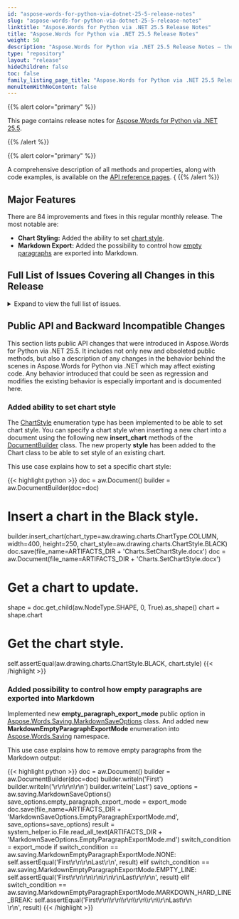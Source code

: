 ```yaml
---
id: "aspose-words-for-python-via-dotnet-25-5-release-notes"
slug: "aspose-words-for-python-via-dotnet-25-5-release-notes"
linktitle: "Aspose.Words for Python via .NET 25.5 Release Notes"
title: "Aspose.Words for Python via .NET 25.5 Release Notes"
weight: 50
description: "Aspose.Words for Python via .NET 25.5 Release Notes – the latest updates and fixes."
type: "repository"
layout: "release"
hideChildren: false
toc: false
family_listing_page_title: "Aspose.Words for Python via .NET 25.5 Release Notes"
menuItemWithNoContent: false
---
```


{{% alert color="primary" %}}

This page contains release notes for [Aspose.Words for Python via .NET 25.5](https://pypi.org/project/aspose-words/24.5.0/).

{{% /alert %}}


{{% alert color="primary" %}}

A comprehensive description of all methods and properties, along with code examples, is available on the [API reference pages](https://reference.aspose.com/words/python-net/).
{
{{% /alert %}}

## Major Features

There are 84 improvements and fixes in this regular monthly release. The most notable are:

- **Chart Styling:** Added the ability to set [chart style](https://reference.aspose.com/words/python-net/aspose.words.drawing.charts/chartstyle/).
- **Markdown Export:** Added the possibility to control how [empty paragraphs](https://reference.aspose.com/words/python-net/aspose.words.saving/markdownemptyparagraphexportmode/) are exported into Markdown.
 
## Full List of Issues Covering all Changes in this Release

<details>
<summary>Expand to view the full list of issues.</summary>

1. Consider providing an option to insert line break after every 76 characters in the base64 image representation
2. Add an ability to set chart style
3. Consider marking text box content with textbox tag
4. Support of rendering Waterfall ChartEx
5. Support MSO properties during import paragraphs
6. Remove Microsoft.Win32.Registry dependency for .NET 6 and latter 
7. Default setting for ChartEx
8. Support MSO properties during import text
9. Allow using images as an input in LowCode classes
10. Provide PdfSaveOptions.EnableHTTPCompression in API
11. Consider adding PdfOption.Linearization property
12. Allow to Create PDF File with "Fast Web View" Set to Yes
13. Linearization Property in PdfSaveOptions Class
14. Page numbers in INDEX are incorrect if call update field once
15. Page numbers in INDEX field are incorrect
16. REF field value is not shown after updating fields
17. Aspose.Words doesn't write w:clear on page break w:br elements in DOCX documents
18. MS Word doesn't write w:equa Width attribute for w:cols element
19. The output SVG document contains double id attribute in g element
20. Improve text block detection upon importing PDF
21. DOC to MD: Redundant empty lines in the output
22. Background in WMF is rendered improperly
23. Redundant font cloning
24. Number of revision returned by Aspose.Words does not match MS Word
25. Revision number returned by Aspose.Words does not match MS Word output
26. Number of revision is incorrect
27. Revision returned by Aspose.Words not match Word
28. Aspose.Words returns number of revision which does not match MS Word
29. Looks like revision count does not match the count provided by MS Word
30. Wrong layout when converting particular RTF to PDF
31. ArgumentOutOfRangeException when using regex replacing inside Run
32. OcrException in the 'Aspose.Words.Pdf2Word.dll' 
33. Text wrapping around floaters is incorrect when text contains NoBreakHyphen 
34. Line break differs between DOCX and PDF
35. StackOverflowException is thrown upon loading PDF document
36. References are missing in TOC page reference when export to Markdown
37. Multi-level category labels are rendered improperly
38. NullReferenceException when converting 2nd page of input DOCS to fixed-HTML
39. LINQ Reporting Engine - Performance issue on a large document
40. Implement better support for br HTML element
41. Implement import of page breaks
42. Trailing br elements are imported incorrectly from MsoHtml
43. Implement import of breaks into correct paragraph
44. Break elements are imported incorrectly from MsoHtml
45. Add support for loading of native lists with more than 9 levels
46. Text position is incorrect after rendering 
47. List numbering differs from MS Word's result
48. Importing of the lists differs from MS Word's result
49. Aspose.Words imports lists not like MS Word does
50. List item importing looks different then from MS Word's result
51. List importing differs from MS Word's result
52. List item formatting differs from MS Word's result
53. When rendering a cloned APS tree, glyphs with the same font are not merged
54. Add support for the "mso-outline-level" property of MsoHtml documents
55. Apply 'w:hint="default"' when loading 'font-family' into a character style formatting from MsoHtml
56. Add support for the "mso-no-proof" property when loading MsoHtml
57. Add support for the "supportLineBreakNewLine" HTML contitional expression feature when loading MsoHtml
58. Font formatting is not applied to BR elements with the "page-break-before:always" style loaded from MsoHtml
59. Aliases of built-in styles are imported incorrectly from MsoHtml
60. Linked built-in styles are imported incorrectly from MsoHtml
61. Justification is incorrect after rendering
62. RTL text position is incorrect after rendering
63. Number of revision returned by Aspose.Words does not match MS Word
64. Wrapping in OfficeMath is incorrect after rendering
65. Compare result does not match MS Word output
66. Bookmark is lost after comparing documents
67. Excessive rotations are caused by rendering textboxes inside table cells with rotated content
68. br element with "clear" attribute is not imported as a text wrapping line break from MsoHtml
69. Field code is rendered in the output
70. Processing floater table before stretcher line in 2013 mode
71. Page with Picture missing after Aspose.Words convert to PDF
72. Image is lost in output
73. Suppress extra line spacing the way WordPerfect 5.x does - incorrect line heights on conversion to PDF
74. Content is invisible after rendering
75. Hide properties for ImageWatermarkOptions and TextWatermarkOptions for WatermarkerContext
76. DOCX to PDF: Charts description is not rendered correctly 
77. Missed comments for Processor.To(List<Stream>, SaveOptions)
78. FileCorruptedException is thrown upon loading DOCX document
79. Content in SVG is lost
80. InvalidOperationException is thrown when json value contains decimal dot
81. HTML to PDF row height increased
82. NullReferenceException is thrown upon calling UpdateFields
83. Improve loading of style formatting when 'mso-style-name' references a built-in style
84. NullReferenceException is thrown upon updating field in the document
</details>

## Public API and Backward Incompatible Changes

This section lists public API changes that were introduced in Aspose.Words for Python via .NET 25.5. It includes not only new and obsoleted public methods, but also a description of any changes in the behavior behind the scenes in Aspose.Words for Python via .NET which may affect existing code. Any behavior introduced that could be seen as regression and modifies the existing behavior is especially important and is documented here.

### Added ability to set chart style

The [ChartStyle](https://reference.aspose.com/words/python-net/aspose.words.drawing.charts/chartstyle/) enumeration type has been implemented to be able to set chart style.
You can specify a chart style when inserting a new chart into a document using the following new **insert_chart** methods of the [DocumentBuilder](https://reference.aspose.com/words/python-net/aspose.words/documentbuilder/) class.
The new property **style** has been added to the Chart class to be able to set style of an existing chart.

This use case explains how to set a specific chart style:

{{< highlight python >}}
doc = aw.Document()
builder = aw.DocumentBuilder(doc=doc)
# Insert a chart in the Black style.
builder.insert_chart(chart_type=aw.drawing.charts.ChartType.COLUMN, width=400, height=250, chart_style=aw.drawing.charts.ChartStyle.BLACK)
doc.save(file_name=ARTIFACTS_DIR + 'Charts.SetChartStyle.docx')
doc = aw.Document(file_name=ARTIFACTS_DIR + 'Charts.SetChartStyle.docx')
# Get a chart to update.
shape = doc.get_child(aw.NodeType.SHAPE, 0, True).as_shape()
chart = shape.chart
# Get the chart style.
self.assertEqual(aw.drawing.charts.ChartStyle.BLACK, chart.style)
{{< /highlight >}}

### Added possibility to control how empty paragraphs are exported into Markdown

Implemented new **empty_paragraph_export_mode** public option in [Aspose.Words.Saving.MarkdownSaveOptions](https://reference.aspose.com/words/python-net/aspose.words.saving/markdownsaveoptions/markdownsaveoptions/) class.
And added new **MarkdownEmptyParagraphExportMode** enumeration into [Aspose.Words.Saving](https://reference.aspose.com/words/python-net/aspose.words.saving/) namespace.

This use case explains how to remove empty paragraphs from the Markdown output:

{{< highlight python >}}
doc = aw.Document()
builder = aw.DocumentBuilder(doc=doc)
builder.writeln('First')
builder.writeln('\r\n\r\n\r\n')
builder.writeln('Last')
save_options = aw.saving.MarkdownSaveOptions()
save_options.empty_paragraph_export_mode = export_mode
doc.save(file_name=ARTIFACTS_DIR + 'MarkdownSaveOptions.EmptyParagraphExportMode.md', save_options=save_options)
result = system_helper.io.File.read_all_text(ARTIFACTS_DIR + 'MarkdownSaveOptions.EmptyParagraphExportMode.md')
switch_condition = export_mode
if switch_condition == aw.saving.MarkdownEmptyParagraphExportMode.NONE:
    self.assertEqual('First\r\n\r\nLast\r\n', result)
elif switch_condition == aw.saving.MarkdownEmptyParagraphExportMode.EMPTY_LINE:
    self.assertEqual('First\r\n\r\n\r\n\r\n\r\nLast\r\n\r\n', result)
elif switch_condition == aw.saving.MarkdownEmptyParagraphExportMode.MARKDOWN_HARD_LINE_BREAK:
    self.assertEqual('First\r\n\\\r\n\\\r\n\\\r\n\\\r\n\\\r\nLast\r\n<br>\r\n', result)
{{< /highlight >}}

